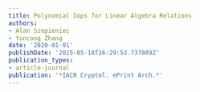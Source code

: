 ```yaml
---
title: Polynomial Iops for Linear Algebra Relations
authors:
- Alan Szepieniec
- Yuncong Zhang
date: '2020-01-01'
publishDate: '2025-05-18T16:29:53.737889Z'
publication_types:
- article-journal
publication: '*IACR Cryptol. ePrint Arch.*'
---
```

